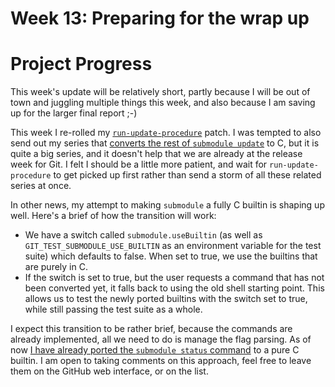# Week 13: Preparing for the wrap up

# Project Progress

This week's update will be relatively short, partly because I will be out of town and juggling multiple things this week, and also because I am saving up for the larger final report ;-)

This week I re-rolled my [`run-update-procedure`](https://lore.kernel.org/git/20210813075653.56817-1-raykar.ath@gmail.com/) patch. I was tempted to also send out my series that [converts the rest of `submodule update`](https://github.com/tfidfwastaken/git/tree/submodule-update-list-1) to C, but it is quite a big series, and it doesn't help that we are already at the release week for Git. I felt I should be a little more patient, and wait for `run-update-procedure` to get picked up first rather than send a storm of all these related series at once.

In other news, my attempt to making `submodule` a fully C builtin is shaping up well. Here's a brief of how the transition will work:

- We have a switch called `submodule.useBuiltin` (as well as `GIT_TEST_SUBMODULE_USE_BUILTIN` as an environment variable for the test suite) which defaults to false. When set to true, we use the builtins that are purely in C.
- If the switch is set to true, but the user requests a command that has not been converted yet, it falls back to using the old shell starting point. This allows us to test the newly ported builtins with the switch set to true, while still passing the test suite as a whole.

I expect this transition to be rather brief, because the commands are already implemented, all we need to do is manage the flag parsing. As of now [I have already ported the `submodule status` command](https://github.com/tfidfwastaken/git/commits/submodule-make-builtin-2) to a pure C builtin. I am open to taking comments on this approach, feel free to leave them on the GitHub web interface, or on the list.

